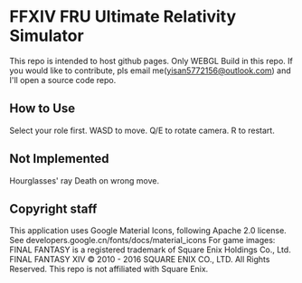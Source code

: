 # FFXIV FRU Ultimate Relativity Simulator

This repo is intended to host github pages.
Only WEBGL Build in this repo.
If you would like to contribute, pls email me(yisan5772156@outlook.com) and I'll open a source code repo.

## How to Use
Select your role first.
WASD to move.
Q/E to rotate camera.
R to restart.

## Not Implemented
Hourglasses' ray
Death on wrong move.

## Copyright staff
This application uses Google Material Icons, following Apache 2.0 license. See developers.google.cn/fonts/docs/material_icons
For game images:
FINAL FANTASY is a registered trademark of Square Enix Holdings Co., Ltd.
FINAL FANTASY XIV © 2010 - 2016 SQUARE ENIX CO., LTD. All Rights Reserved.
This repo is not affiliated with Square Enix.